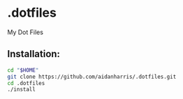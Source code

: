 # .dotfiles
My Dot Files

## Installation:

```bash
cd "$HOME"
git clone https://github.com/aidanharris/.dotfiles.git
cd .dotfiles
./install
```
